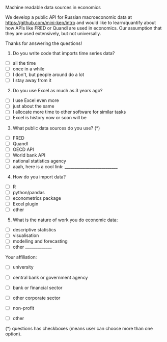 Machine readable data sources in economics

We develop a public API for Russian macroeconomic data 
at https://github.com/mini-kep/intro and would like to 
learn/quantify about how APIs like FRED or Quandl are used 
in economics. Our assumption that they are used extensively, 
but not universally. 

Thanks for answering the questions!

1. Do you write code that imports time series data? 
- [ ] all the time
- [ ] once in a while
- [ ] I don't, but people around do a lot
- [ ] I stay away from it 

2. Do you use Excel as much as 3 years ago?
- [ ] I use Excel even more
- [ ] just about the same
- [ ] I allocate more time to other software for similar tasks
- [ ] Excel is history now or soon will be

3. What public data sources do you use? (*)
- [ ] FRED
- [ ] Quandl
- [ ] OECD API
- [ ] World bank API
- [ ] national statistics agency
- [ ] aaah, here is a cool link: __________________________

4. How do you import data?
- [ ] R
- [ ] python/pandas
- [ ] econometrics package
- [ ] Excel plugin
- [ ] other

5. What is the nature of work you do economic data:
- [ ] descriptive statistics 
- [ ] visualisation
- [ ] modelling and forecasting
- [ ] other _____________

Your affiliation:
- [ ] university
- [ ] central bank or government agency
- [ ] bank or financial sector     
- [ ] other corporate sector
- [ ] non-profit
- [ ] other


(*) questions has checkboxes (means user can choose more than one option).
